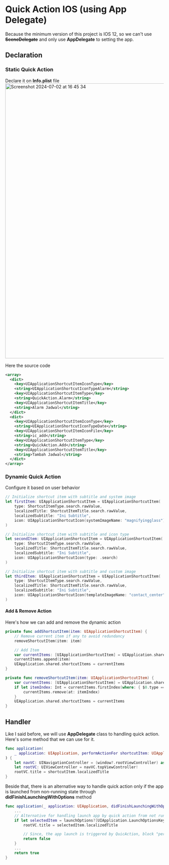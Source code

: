 # Quick Action IOS (using App Delegate)
Because the minimum version of this project is IOS 12, so we can't use <b><s>SceneDelegate</s></b> and only use <b>AppDelegate</b> to setting the app.

## Declaration
### Static Quick Action
Declare it on <b>Info.plist</b> file
<img width="872" alt="Screenshot 2024-07-02 at 16 45 34" src="https://github.com/hashfi104/quick-action-appdelegate/assets/4686182/74374b83-f7e5-4e48-8317-c13ecd34e5f3">

Here the source code
```xml
<array>
  <dict>
    <key>UIApplicationShortcutItemIconType</key>
    <string>UIApplicationShortcutIconTypeAlarm</string>
    <key>UIApplicationShortcutItemType</key>
    <string>QuickAction.Alarm</string>
    <key>UIApplicationShortcutItemTitle</key>
    <string>Alarm Jadwal</string>
  </dict>
  <dict>
    <key>UIApplicationShortcutItemIconType</key>
    <string>UIApplicationShortcutIconTypeDate</string>
    <key>UIApplicationShortcutItemIconFile</key>
    <string>ic_add</string>
    <key>UIApplicationShortcutItemType</key>
    <string>QuickAction.Add</string>
    <key>UIApplicationShortcutItemTitle</key>
    <string>Tambah Jadwal</string>
  </dict>
</array>
```

### Dynamic Quick Action
Configure it based on user behavior
```swift
// Initialize shortcut item with subtitle and system image
let firstItem: UIApplicationShortcutItem = UIApplicationShortcutItem(
    type: ShortcutItemType.search.rawValue,
    localizedTitle: ShortcutItemTitle.search.rawValue,
    localizedSubtitle: "Ini Subtitle",
    icon: UIApplicationShortcutIcon(systemImageName: "magnifyingglass")
)

// Initialize shortcut item with subtitle and icon type
let secondItem: UIApplicationShortcutItem = UIApplicationShortcutItem(
    type: ShortcutItemType.search.rawValue,
    localizedTitle: ShortcutItemTitle.search.rawValue,
    localizedSubtitle: "Ini Subtitle",
    icon: UIApplicationShortcutIcon(type: .search)
)

// Initialize shortcut item with subtitle and custom image
let thirdItem: UIApplicationShortcutItem = UIApplicationShortcutItem(
    type: ShortcutItemType.search.rawValue,
    localizedTitle: ShortcutItemTitle.search.rawValue,
    localizedSubtitle: "Ini Subtitle",
    icon: UIApplicationShortcutIcon(templateImageName: "contact_center")
)
```

#### Add & Remove Action
Here's how we can add and remove the dynamic action
```swift
private func addShortcutItem(item: UIApplicationShortcutItem) {
    // Remove current item if any to avoid redundancy
    removeShortcutItem(item: item)

    // Add Item
    var currentItems: [UIApplicationShortcutItem] = UIApplication.shared.shortcutItems ?? []
    currentItems.append(item)
    UIApplication.shared.shortcutItems = currentItems
}

private func removeShortcutItem(item: UIApplicationShortcutItem) {
    var currentItems: [UIApplicationShortcutItem] = UIApplication.shared.shortcutItems ?? []
    if let itemIndex: Int = currentItems.firstIndex(where: { $0.type == item.type } ) {
        currentItems.remove(at: itemIndex)
    }
    UIApplication.shared.shortcutItems = currentItems
}
```

## Handler
Like I said before, we will use <b>AppDelegate</b> class to handling quick action. Here's some method that we can use for it.
```swift
func application(
    _ application: UIApplication, performActionFor shortcutItem: UIApplicationShortcutItem, completionHandler: @escaping (Bool) -> Void
) {
    let navVC: UINavigationController = (window?.rootViewController) as! UINavigationController
    let rootVC: UIViewController = navVC.topViewController!
    rootVC.title = shortcutItem.localizedTitle
}
```

Beside that, there is an alternative way to handle quick action only if the app is launched from non-running state through <b>didFinishLaunchingWithOptions</b> method
```swift
func application(_ application: UIApplication, didFinishLaunchingWithOptions launchOptions: [UIApplication.LaunchOptionsKey: Any]?) -> Bool {
    ...
    // Alternative for handling launch app by quick action from not running state
    if let selectedItem = launchOptions?[UIApplication.LaunchOptionsKey.shortcutItem] as? UIApplicationShortcutItem {
        rootVC.title = selectedItem.localizedTitle

        // Since, the app launch is triggered by QuicAction, block "performActionForShortcutItem:completionHandler" method from being called.
        return false
    }
    ...
    return true
}
```
